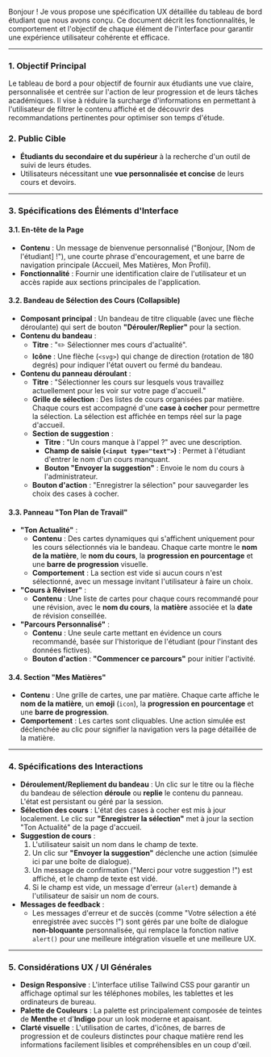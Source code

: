 Bonjour ! Je vous propose une spécification UX détaillée du tableau de bord étudiant que nous avons conçu. Ce document décrit les fonctionnalités, le comportement et l'objectif de chaque élément de l'interface pour garantir une expérience utilisateur cohérente et efficace.

---

### **1. Objectif Principal**

Le tableau de bord a pour objectif de fournir aux étudiants une vue claire, personnalisée et centrée sur l'action de leur progression et de leurs tâches académiques. Il vise à réduire la surcharge d'informations en permettant à l'utilisateur de filtrer le contenu affiché et de découvrir des recommandations pertinentes pour optimiser son temps d'étude.

### **2. Public Cible**

* **Étudiants du secondaire et du supérieur** à la recherche d'un outil de suivi de leurs études.
* Utilisateurs nécessitant une **vue personnalisée et concise** de leurs cours et devoirs.

---

### **3. Spécifications des Éléments d'Interface**

#### **3.1. En-tête de la Page**

* **Contenu** : Un message de bienvenue personnalisé ("Bonjour, [Nom de l'étudiant] !"), une courte phrase d'encouragement, et une barre de navigation principale (Accueil, Mes Matières, Mon Profil).
* **Fonctionnalité** : Fournir une identification claire de l'utilisateur et un accès rapide aux sections principales de l'application.

#### **3.2. Bandeau de Sélection des Cours (Collapsible)**

* **Composant principal** : Un bandeau de titre cliquable (avec une flèche déroulante) qui sert de bouton **"Dérouler/Replier"** pour la section.
* **Contenu du bandeau** :
    * **Titre** : "✏️ Sélectionner mes cours d'actualité".
    * **Icône** : Une flèche (`<svg>`) qui change de direction (rotation de 180 degrés) pour indiquer l'état ouvert ou fermé du bandeau.
* **Contenu du panneau déroulant** :
    * **Titre** : "Sélectionner les cours sur lesquels vous travaillez actuellement pour les voir sur votre page d'accueil."
    * **Grille de sélection** : Des listes de cours organisées par matière. Chaque cours est accompagné d'une **case à cocher** pour permettre la sélection. La sélection est affichée en temps réel sur la page d'accueil.
    * **Section de suggestion** :
        * **Titre** : "Un cours manque à l'appel ?" avec une description.
        * **Champ de saisie (`<input type="text">`)** : Permet à l'étudiant d'entrer le nom d'un cours manquant.
        * **Bouton "Envoyer la suggestion"** : Envoie le nom du cours à l'administrateur.
    * **Bouton d'action** : "Enregistrer la sélection" pour sauvegarder les choix des cases à cocher.

#### **3.3. Panneau "Ton Plan de Travail"**

* **"Ton Actualité"** :
    * **Contenu** : Des cartes dynamiques qui s'affichent uniquement pour les cours sélectionnés via le bandeau. Chaque carte montre le **nom de la matière**, le **nom du cours**, la **progression en pourcentage** et une **barre de progression** visuelle.
    * **Comportement** : La section est vide si aucun cours n'est sélectionné, avec un message invitant l'utilisateur à faire un choix.
* **"Cours à Réviser"** :
    * **Contenu** : Une liste de cartes pour chaque cours recommandé pour une révision, avec le **nom du cours**, la **matière** associée et la **date** de révision conseillée.
* **"Parcours Personnalisé"** :
    * **Contenu** : Une seule carte mettant en évidence un cours recommandé, basée sur l'historique de l'étudiant (pour l'instant des données fictives).
    * **Bouton d'action** : **"Commencer ce parcours"** pour initier l'activité.

#### **3.4. Section "Mes Matières"**

* **Contenu** : Une grille de cartes, une par matière. Chaque carte affiche le **nom de la matière**, un **emoji** (`icon`), la **progression en pourcentage** et une **barre de progression**.
* **Comportement** : Les cartes sont cliquables. Une action simulée est déclenchée au clic pour signifier la navigation vers la page détaillée de la matière.

---

### **4. Spécifications des Interactions**

* **Déroulement/Repliement du bandeau** : Un clic sur le titre ou la flèche du bandeau de sélection **déroule** ou **replie** le contenu du panneau. L'état est persistant ou géré par la session.
* **Sélection des cours** : L'état des cases à cocher est mis à jour localement. Le clic sur **"Enregistrer la sélection"** met à jour la section "Ton Actualité" de la page d'accueil.
* **Suggestion de cours** :
    1.  L'utilisateur saisit un nom dans le champ de texte.
    2.  Un clic sur **"Envoyer la suggestion"** déclenche une action (simulée ici par une boîte de dialogue).
    3.  Un message de confirmation ("Merci pour votre suggestion !") est affiché, et le champ de texte est vidé.
    4.  Si le champ est vide, un message d'erreur (`alert`) demande à l'utilisateur de saisir un nom de cours.
* **Messages de feedback** :
    * Les messages d'erreur et de succès (comme "Votre sélection a été enregistrée avec succès !") sont gérés par une boîte de dialogue **non-bloquante** personnalisée, qui remplace la fonction native `alert()` pour une meilleure intégration visuelle et une meilleure UX.

---

### **5. Considérations UX / UI Générales**

* **Design Responsive** : L'interface utilise Tailwind CSS pour garantir un affichage optimal sur les téléphones mobiles, les tablettes et les ordinateurs de bureau.
* **Palette de Couleurs** : La palette est principalement composée de teintes de **Menthe** et d'**Indigo** pour un look moderne et apaisant.
* **Clarté visuelle** : L'utilisation de cartes, d'icônes, de barres de progression et de couleurs distinctes pour chaque matière rend les informations facilement lisibles et compréhensibles en un coup d'œil.